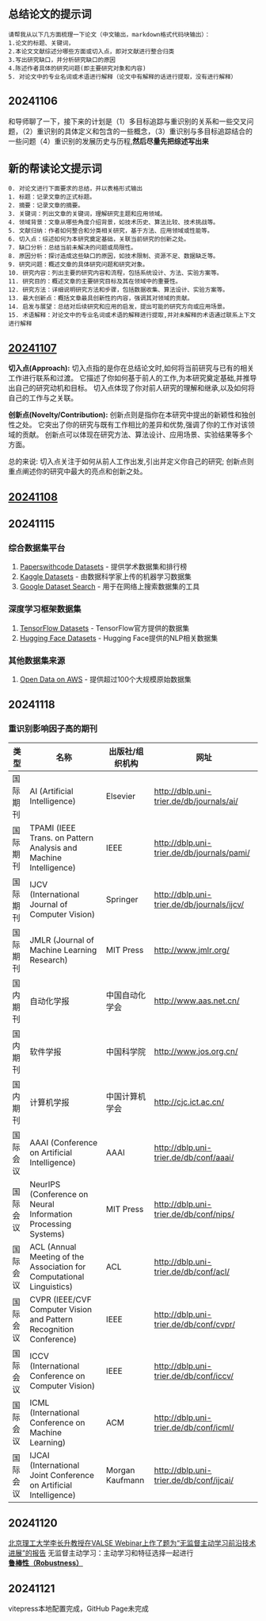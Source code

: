## 总结论文的提示词
```
请帮我从以下几方面梳理一下论文（中文输出，markdown格式代码块输出）：
1.论文的标题、关键词，
2.本论文文献综述分哪些方面或切入点，即对文献进行整合归类 
3.写出研究缺口，并分析研究缺口的原因
4.陈述作者具体的研究问题(即主要研究对象和内容)
5. 对论文中的专业名词或术语进行解释（论文中有解释的话进行提取，没有进行解释）
```

## 20241106
和导师聊了一下，接下来的计划是（1）多目标追踪与重识别的关系和一些交叉问题，（2）重识别的具体定义和包含的一些概念，（3）重识别与多目标追踪结合的一些问题（4）重识别的发展历史与历程,**然后尽量先把综述写出来**

## 新的帮读论文提示词
```
0. 对论文进行下面要求的总结，并以表格形式输出
1. 标题：记录文章的正式标题。
2. 摘要：记录文章的摘要。       
3. 关键词：列出文章的关键词，理解研究主题和应用领域。
4. 领域背景：文章从哪些角度介绍背景，如技术历史、算法比较、技术挑战等。
5. 文献归纳：作者如何整合和分类相关研究，基于方法、应用领域或性能等。
6. 切入点：综述如何为本研究奠定基础，关联当前研究的创新之处。
7. 缺口分析：总结当前未解决的问题或局限性。
8. 原因分析：探讨造成这些缺口的原因，如技术限制、资源不足、数据缺乏等。
9. 研究问题：概述文章的具体研究问题和研究对象。
10. 研究内容：列出主要的研究内容和流程，包括系统设计、方法、实验方案等。
11. 研究目的：概述文章的主要研究目标及其在领域中的重要性。
12. 研究方法：详细说明研究方法和步骤，包括数据收集、算法设计、实验方案等。
13. 最大创新点：概括文章最具创新性的内容，强调其对领域的贡献。
14. 启发与展望：总结对后续研究和应用的启发，提出可能的研究方向或应用场景。
15. 术语解释：对论文中的专业名词或术语的解释进行提取,并对未解释的术语通过联系上下文进行解释
```

## [20241107](20241107.md)
**切入点(Approach):**
    切入点指的是你在总结论文时,如何将当前研究与已有的相关工作进行联系和过渡。
    它描述了你如何基于前人的工作,为本研究奠定基础,并推导出自己的研究动机和目标。
    切入点体现了你对前人研究的理解和继承,以及如何将自己的工作与之关联。

**创新点(Novelty/Contribution):**
    创新点则是指你在本研究中提出的新颖性和独创性之处。
    它突出了你的研究与既有工作相比的差异和优势,强调了你的工作对该领域的贡献。
    创新点可以体现在研究方法、算法设计、应用场景、实验结果等多个方面。

总的来说:
    切入点关注于如何从前人工作出发,引出并定义你自己的研究;
    创新点则重点阐述你的研究中最大的亮点和创新之处。
## [20241108](20241108.md)
## 20241115
### 综合数据集平台
1. [Paperswithcode Datasets](https://paperswithcode.com/datasets)    - 提供学术数据集和排行榜
2. [Kaggle Datasets](https://www.kaggle.com/datasets)    - 由数据科学家上传的机器学习数据集
3. [Google Dataset Search](https://datasetsearch.research.google.com/)   - 用于在网络上搜索数据集的工具

### 深度学习框架数据集
1. [TensorFlow Datasets](https://www.tensorflow.org/datasets)   - TensorFlow官方提供的数据集
2. [Hugging Face Datasets](https://huggingface.co/datasets)   - Hugging Face提供的NLP相关数据集

### 其他数据集来源
1. [Open Data on AWS](https://registry.opendata.aws/)   - 提供超过100个大规模原始数据集



## 20241118
### 重识别影响因子高的期刊
| 类型 | 名称 | 出版社/组织机构 | 网址 |
|-----|------|----------------|------|
| 国际期刊 | AI (Artificial Intelligence) | Elsevier | http://dblp.uni-trier.de/db/journals/ai/ |
| 国际期刊 | TPAMI (IEEE Trans. on Pattern Analysis and Machine Intelligence) | IEEE | http://dblp.uni-trier.de/db/journals/pami/ |
| 国际期刊 | IJCV (International Journal of Computer Vision) | Springer | http://dblp.uni-trier.de/db/journals/ijcv/ |
| 国际期刊 | JMLR (Journal of Machine Learning Research) | MIT Press | http://www.jmlr.org/ |
| 国内期刊 | 自动化学报 | 中国自动化学会 | http://www.aas.net.cn/ |
| 国内期刊 | 软件学报 | 中国科学院 | http://www.jos.org.cn/ |
| 国内期刊 | 计算机学报 | 中国计算机学会 | http://cjc.ict.ac.cn/ |
| 国际会议 | AAAI (Conference on Artificial Intelligence) | AAAI | http://dblp.uni-trier.de/db/conf/aaai/ |
| 国际会议 | NeurIPS (Conference on Neural Information Processing Systems) | MIT Press | http://dblp.uni-trier.de/db/conf/nips/ |
| 国际会议 | ACL (Annual Meeting of the Association for Computational Linguistics) | ACL | http://dblp.uni-trier.de/db/conf/acl/ |
| 国际会议 | CVPR (IEEE/CVF Computer Vision and Pattern Recognition Conference) | IEEE | http://dblp.uni-trier.de/db/conf/cvpr/ |
| 国际会议 | ICCV (International Conference on Computer Vision) | IEEE | http://dblp.uni-trier.de/db/conf/iccv/ |
| 国际会议 | ICML (International Conference on Machine Learning) | ACM | http://dblp.uni-trier.de/db/conf/icml/ |
| 国际会议 | IJCAI (International Joint Conference on Artificial Intelligence) | Morgan Kaufmann | http://dblp.uni-trier.de/db/conf/ijcai/ |


## 20241120
[北京理工大学李长升教授在VALSE Webinar上作了题为“无监督主动学习前沿技术进展”的报告](https://www.bilibili.com/video/BV19ZDzYPEWX/?utm_source=chatgpt.com)
无监督主动学习：主动学习和特征选择一起进行   
[**鲁棒性（Robustness）**](20241108.md)

## 20241121
vitepress本地配置完成，GitHub Page未完成